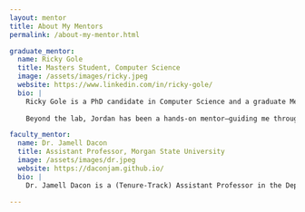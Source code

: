 ```yaml
---
layout: mentor
title: About My Mentors
permalink: /about-my-mentor.html

graduate_mentor:
  name: Ricky Gole
  title: Masters Student, Computer Science
  image: /assets/images/ricky.jpeg
  website: https://www.linkedin.com/in/ricky-gole/
  bio: |
    Ricky Gole is a PhD candidate in Computer Science and a graduate Mentor.
    
    Beyond the lab, Jordan has been a hands-on mentor—guiding me through research, publishing, and grad school preparation. Her support has been instrumental in helping me grow both technically and professionally, always encouraging thoughtful problem-solving and a deeper understanding of the field.

faculty_mentor:
  name: Dr. Jamell Dacon
  title: Assistant Professor, Morgan State University
  image: /assets/images/dr.jpeg
  website: https://daconjam.github.io/
  bio: |
    Dr. Jamell Dacon is a (Tenure-Track) Assistant Professor in the Department of Computer Science at Morgan State University, where he serves as the Director & Lead Principal Investigator of the Machine Intelligence and Data Science (MINDS) Lab, and a faculty at the Center for Equitable Artificial Intelligence and Machine Learning Systems (CEAMLS). His work is dedicated to harnessing AI, ML and Data Science to address both error and outcome disparities (e.g., poor system performance or non-interpretable results) — the core philosophy of his work is to better understand the complex relationships between technology and society.

---
```

